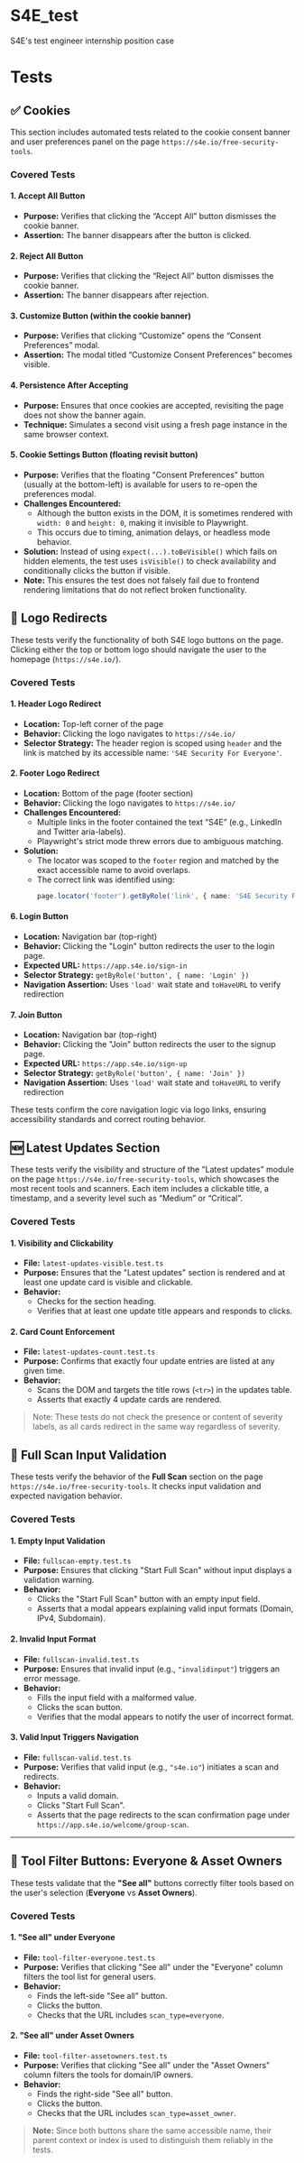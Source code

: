 # S4E_test
S4E's test engineer internship position case 
# Tests

## ✅ Cookies

This section includes automated tests related to the cookie consent banner and user preferences panel on the page `https://s4e.io/free-security-tools`.

### Covered Tests

#### 1. Accept All Button
- **Purpose:** Verifies that clicking the “Accept All” button dismisses the cookie banner.
- **Assertion:** The banner disappears after the button is clicked.

#### 2. Reject All Button
- **Purpose:** Verifies that clicking the “Reject All” button dismisses the cookie banner.
- **Assertion:** The banner disappears after rejection.

#### 3. Customize Button (within the cookie banner)
- **Purpose:** Verifies that clicking “Customize” opens the “Consent Preferences” modal.
- **Assertion:** The modal titled “Customize Consent Preferences” becomes visible.

#### 4. Persistence After Accepting
- **Purpose:** Ensures that once cookies are accepted, revisiting the page does not show the banner again.
- **Technique:** Simulates a second visit using a fresh page instance in the same browser context.

#### 5. Cookie Settings Button (floating revisit button)
- **Purpose:** Verifies that the floating "Consent Preferences" button (usually at the bottom-left) is available for users to re-open the preferences modal.
- **Challenges Encountered:**
  - Although the button exists in the DOM, it is sometimes rendered with `width: 0` and `height: 0`, making it invisible to Playwright.
  - This occurs due to timing, animation delays, or headless mode behavior.
- **Solution:** Instead of using `expect(...).toBeVisible()` which fails on hidden elements, the test uses `isVisible()` to check availability and conditionally clicks the button if visible.
- **Note:** This ensures the test does not falsely fail due to frontend rendering limitations that do not reflect broken functionality.


## 🔗 Logo Redirects

These tests verify the functionality of both S4E logo buttons on the page. Clicking either the top or bottom logo should navigate the user to the homepage (`https://s4e.io/`).

### Covered Tests

#### 1. Header Logo Redirect
- **Location:** Top-left corner of the page
- **Behavior:** Clicking the logo navigates to `https://s4e.io/`
- **Selector Strategy:** The header region is scoped using `header` and the link is matched by its accessible name: `'S4E Security For Everyone'`.

#### 2. Footer Logo Redirect
- **Location:** Bottom of the page (footer section)
- **Behavior:** Clicking the logo navigates to `https://s4e.io/`
- **Challenges Encountered:**
  - Multiple links in the footer contained the text “S4E” (e.g., LinkedIn and Twitter aria-labels).
  - Playwright's strict mode threw errors due to ambiguous matching.
- **Solution:**
  - The locator was scoped to the `footer` region and matched by the exact accessible name to avoid overlaps.
  - The correct link was identified using:
    ```ts
    page.locator('footer').getByRole('link', { name: 'S4E Security For Everyone' });
    ```

#### 6. Login Button
- **Location:** Navigation bar (top-right)
- **Behavior:** Clicking the "Login" button redirects the user to the login page.
- **Expected URL:** `https://app.s4e.io/sign-in`
- **Selector Strategy:** `getByRole('button', { name: 'Login' })`
- **Navigation Assertion:** Uses `'load'` wait state and `toHaveURL` to verify redirection

#### 7. Join Button
- **Location:** Navigation bar (top-right)
- **Behavior:** Clicking the "Join" button redirects the user to the signup page.
- **Expected URL:** `https://app.s4e.io/sign-up`
- **Selector Strategy:** `getByRole('button', { name: 'Join' })`
- **Navigation Assertion:** Uses `'load'` wait state and `toHaveURL` to verify redirection

These tests confirm the core navigation logic via logo links, ensuring accessibility standards and correct routing behavior.

## 🆕 Latest Updates Section

These tests verify the visibility and structure of the "Latest updates" module on the page `https://s4e.io/free-security-tools`, which showcases the most recent tools and scanners. Each item includes a clickable title, a timestamp, and a severity level such as “Medium” or “Critical”.

### Covered Tests

#### 1. Visibility and Clickability
- **File:** `latest-updates-visible.test.ts`
- **Purpose:** Ensures that the "Latest updates" section is rendered and at least one update card is visible and clickable.
- **Behavior:**
  - Checks for the section heading.
  - Verifies that at least one update title appears and responds to clicks.

#### 2. Card Count Enforcement
- **File:** `latest-updates-count.test.ts`
- **Purpose:** Confirms that exactly four update entries are listed at any given time.
- **Behavior:**
  - Scans the DOM and targets the title rows (`<tr>`) in the updates table.
  - Asserts that exactly 4 update cards are rendered.

> Note: These tests do not check the presence or content of severity labels, as all cards redirect in the same way regardless of severity.

## 🔎 Full Scan Input Validation

These tests verify the behavior of the **Full Scan** section on the page `https://s4e.io/free-security-tools`. It checks input validation and expected navigation behavior.

### Covered Tests

#### 1. Empty Input Validation
- **File:** `fullscan-empty.test.ts`
- **Purpose:** Ensures that clicking "Start Full Scan" without input displays a validation warning.
- **Behavior:**
  - Clicks the "Start Full Scan" button with an empty input field.
  - Asserts that a modal appears explaining valid input formats (Domain, IPv4, Subdomain).

#### 2. Invalid Input Format
- **File:** `fullscan-invalid.test.ts`
- **Purpose:** Ensures that invalid input (e.g., `"invalidinput"`) triggers an error message.
- **Behavior:**
  - Fills the input field with a malformed value.
  - Clicks the scan button.
  - Verifies that the modal appears to notify the user of incorrect format.

#### 3. Valid Input Triggers Navigation
- **File:** `fullscan-valid.test.ts`
- **Purpose:** Verifies that valid input (e.g., `"s4e.io"`) initiates a scan and redirects.
- **Behavior:**
  - Inputs a valid domain.
  - Clicks "Start Full Scan".
  - Asserts that the page redirects to the scan confirmation page under `https://app.s4e.io/welcome/group-scan`.

---

## 🧭 Tool Filter Buttons: Everyone & Asset Owners

These tests validate that the **"See all"** buttons correctly filter tools based on the user's selection (**Everyone** vs **Asset Owners**).

### Covered Tests

#### 1. "See all" under Everyone
- **File:** `tool-filter-everyone.test.ts`
- **Purpose:** Verifies that clicking "See all" under the "Everyone" column filters the tool list for general users.
- **Behavior:**
  - Finds the left-side "See all" button.
  - Clicks the button.
  - Checks that the URL includes `scan_type=everyone`.

#### 2. "See all" under Asset Owners
- **File:** `tool-filter-assetowners.test.ts`
- **Purpose:** Verifies that clicking "See all" under the "Asset Owners" column filters the tools for domain/IP owners.
- **Behavior:**
  - Finds the right-side "See all" button.
  - Clicks the button.
  - Checks that the URL includes `scan_type=asset_owner`.

> **Note:** Since both buttons share the same accessible name, their parent context or index is used to distinguish them reliably in the tests.

